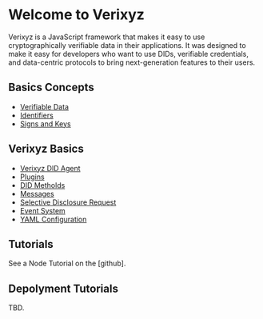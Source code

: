 # Welcome to Verixyz

Verixyz is a JavaScript framework that makes it easy to use cryptographically verifiable data in their applications. It was designed to make it easy for developers who want to use DIDs, verifiable credentials, and data-centric protocols to bring next-generation features to their users.

## Basics Concepts
- [Verifiable Data](./docs/verifiabledata.md)
- [Identifiers](./docs/indentifiers.md)
- [Signs and Keys](./docs/sign-keys.md)

## Verixyz Basics
- [Verixyz DID Agent](./docs/didagent.md)
- [Plugins](./docs/plugins.md)
- [DID Metholds](./docs/didmetholds.md)
- [Messages](./docs/messages.md)
- [Selective Disclosure Request](./docs/sdr.md)
- [Event System](./docs/eventsystems.md)
- [YAML Configuration](./docs/yamlconfig.md)

## Tutorials
See a Node Tutorial on the [github].
## Depolyment Tutorials
TBD.




